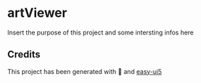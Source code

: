 # artViewer
Insert the purpose of this project and some intersting infos here


## Credits
This project has been generated with 💙 and [easy-ui5](https://github.com/SAP)
